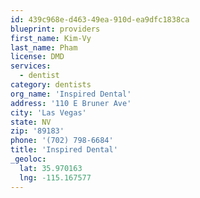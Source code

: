 ```yaml
---
id: 439c968e-d463-49ea-910d-ea9dfc1838ca
blueprint: providers
first_name: Kim-Vy
last_name: Pham
license: DMD
services:
  - dentist
category: dentists
org_name: 'Inspired Dental'
address: '110 E Bruner Ave'
city: 'Las Vegas'
state: NV
zip: '89183'
phone: '(702) 798-6684'
title: 'Inspired Dental'
_geoloc:
  lat: 35.970163
  lng: -115.167577
---
```

